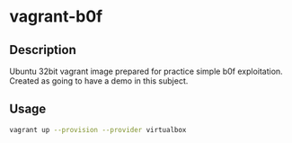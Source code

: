 # vagrant-b0f

## Description

Ubuntu 32bit vagrant image prepared for practice simple b0f exploitation. 
Created as going to have a demo in this subject.

## Usage

```sh
vagrant up --provision --provider virtualbox
```
